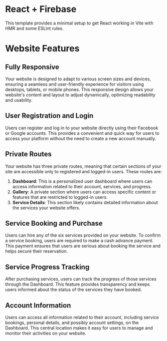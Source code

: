 # React + Firebase

This template provides a minimal setup to get React working in Vite with HMR and some ESLint rules.

# Website Features

## Fully Responsive

Your website is designed to adapt to various screen sizes and devices, ensuring a seamless and user-friendly experience for visitors using desktops, tablets, or mobile phones. This responsive design allows your website's content and layout to adjust dynamically, optimizing readability and usability.

## User Registration and Login

Users can register and log in to your website directly using their Facebook or Google accounts. This provides a convenient and quick way for users to access your platform without the need to create a new account manually.

## Private Routes

Your website has three private routes, meaning that certain sections of your site are accessible only to registered and logged-in users. These routes are:

1. **Dashboard**: This is a personalized user dashboard where users can access information related to their account, services, and progress.
2. **Gallery**: A private section where users can access specific content or features that are restricted to logged-in users.
3. **Service Details**: This section likely contains detailed information about the services your website offers.

## Service Booking and Purchase

Users can hire any of the six services provided on your website. To confirm a service booking, users are required to make a cash advance payment. This payment ensures that users are serious about booking the service and helps secure their reservation.

## Service Progress Tracking

After purchasing services, users can track the progress of those services through the Dashboard. This feature provides transparency and keeps users informed about the status of the services they have booked.

## Account Information

Users can access all information related to their account, including service bookings, personal details, and possibly account settings, on the Dashboard. This central location makes it easy for users to manage and monitor their activities on your website.


